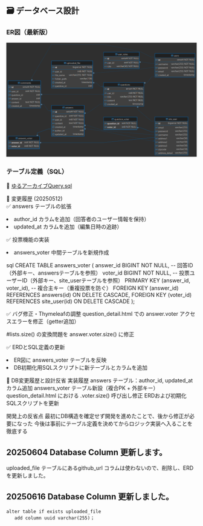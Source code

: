 
## 🗃️ データベース設計

### ER図（最新版）
![ERD](../assets/ゆるアーカイブ修正5版_ERD.png)

### テーブル定義（SQL）
📎 [ゆるアーカイブQuery.sql](https://raw.githubusercontent.com/john911120/yuru-archive/main/sql/ゆるアーカイブQuery.sql)


📌 変更履歴 (20250512)<br>
✅ answers テーブルの拡張<br>
<li> author_id カラムを追加（回答者のユーザー情報を保持）</li>
<li> updated_at カラムを追加（編集日時の追跡）</li>

✅ 投票機能の実装<br>
<li> answers_voter 中間テーブルを新規作成 </li>

sql
CREATE TABLE answers_voter (
    answer_id BIGINT NOT NULL, -- 回答ID（外部キー、answersテーブルを参照）
    voter_id BIGINT NOT NULL,  -- 投票ユーザーID（外部キー、site_userテーブルを参照）
    PRIMARY KEY (answer_id, voter_id), -- 複合主キー（重複投票を防ぐ）
    FOREIGN KEY (answer_id) REFERENCES answers(id) ON DELETE CASCADE,
    FOREIGN KEY (voter_id) REFERENCES site_user(id) ON DELETE CASCADE
);

✅ バグ修正・Thymeleafの調整
question_detail.html での answer.voter アクセスエラーを修正（getter追加）

#lists.size() の変換問題を answer.voter.size() に修正

✅ ERDとSQL定義の更新<br>
<li> ER図に answers_voter テーブルを反映 </li>
<li> DB初期化用SQLスクリプトに新テーブルとカラムを追加 </li>


🪪 DB変更履歴と設計反省
実装履歴
answers テーブル：author_id, updated_at カラム追加
answers_voter テーブル新設（複合PK + 外部キー）
question_detail.html における .voter.size() 呼び出し修正
ERDおよび初期化SQLスクリプトを更新

開発上の反省点
最初にDB構造を確定せず開発を進めたことで、後から修正が必要になった
今後は事前にテーブル定義を決めてからロジック実装へ入ることを徹底する


## 20250604 Database Column 更新します。
 uploaded_file テーブルにあるgithub_url コラムは使わないので、削除し、ERDを更新しました。
 
## 20250616 Database Column 更新しました。
    alter table if exists uploaded_file 
       add column uuid varchar(255)；
